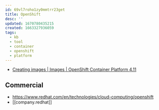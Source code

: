 ```yaml
---
id: 69vl7roho1zy0mmtrr23get
title: OpenShift
desc: ''
updated: 1670780435215
created: 1663327936059
tags:
  - kb
  - tool
  - container
  - openshift
  - platform
---
```


* [Creating images | Images | OpenShift Container Platform 4.11](https://docs.openshift.com/container-platform/4.11/openshift_images/create-images.html)

## Commercial

* <https://www.redhat.com/en/technologies/cloud-computing/openshift>
* [[company.redhat]]
